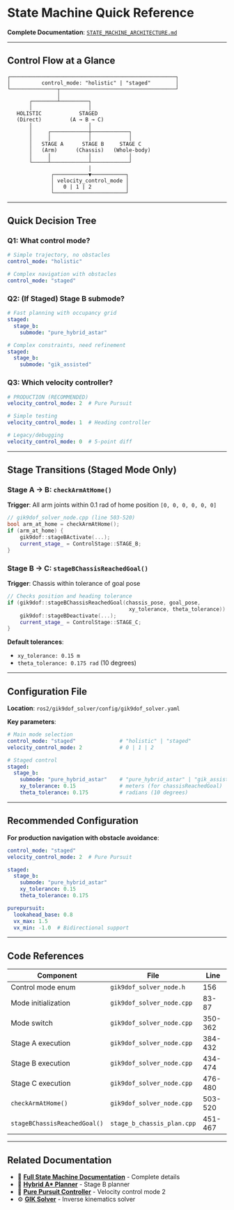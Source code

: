 # State Machine Quick Reference

**Complete Documentation**: [`STATE_MACHINE_ARCHITECTURE.md`](STATE_MACHINE_ARCHITECTURE.md)

---

## Control Flow at a Glance

```
┌─────────────────────────────────────────────────────┐
│          control_mode: "holistic" | "staged"        │
└───────────────┬─────────────────────────────────────┘
                │
       ┌────────┴─────────┐
       │                  │
   HOLISTIC            STAGED
   (Direct)         (A → B → C)
       │                  │
       │     ┌────────────┼────────────┐
       │     │            │            │
       │   STAGE A      STAGE B     STAGE C
       │   (Arm)      (Chassis)   (Whole-body)
       │     │            │            │
       └─────┴────────────┴────────────┘
                          │
              ┌───────────▼───────────┐
              │ velocity_control_mode │
              │   0 | 1 | 2           │
              └───────────────────────┘
```

---

## Quick Decision Tree

### Q1: What control mode?
```yaml
# Simple trajectory, no obstacles
control_mode: "holistic"

# Complex navigation with obstacles  
control_mode: "staged"
```

### Q2: (If Staged) Stage B submode?
```yaml
# Fast planning with occupancy grid
staged:
  stage_b:
    submode: "pure_hybrid_astar"

# Complex constraints, need refinement
staged:
  stage_b:
    submode: "gik_assisted"
```

### Q3: Which velocity controller?
```yaml
# PRODUCTION (RECOMMENDED)
velocity_control_mode: 2  # Pure Pursuit

# Simple testing
velocity_control_mode: 1  # Heading controller

# Legacy/debugging
velocity_control_mode: 0  # 5-point diff
```

---

## Stage Transitions (Staged Mode Only)

### Stage A → B: `checkArmAtHome()`
**Trigger**: All arm joints within 0.1 rad of home position `[0, 0, 0, 0, 0, 0]`

```cpp
// gik9dof_solver_node.cpp (line 503-520)
bool arm_at_home = checkArmAtHome();
if (arm_at_home) {
    gik9dof::stageBActivate(...);
    current_stage_ = ControlStage::STAGE_B;
}
```

### Stage B → C: `stageBChassisReachedGoal()`
**Trigger**: Chassis within tolerance of goal pose

```cpp
// Checks position and heading tolerance
if (gik9dof::stageBChassisReachedGoal(chassis_pose, goal_pose, 
                                       xy_tolerance, theta_tolerance)) {
    gik9dof::stageBDeactivate(...);
    current_stage_ = ControlStage::STAGE_C;
}
```

**Default tolerances**:
- `xy_tolerance: 0.15 m`
- `theta_tolerance: 0.175 rad` (10 degrees)

---

## Configuration File

**Location**: `ros2/gik9dof_solver/config/gik9dof_solver.yaml`

**Key parameters**:
```yaml
# Main mode selection
control_mode: "staged"              # "holistic" | "staged"
velocity_control_mode: 2            # 0 | 1 | 2

# Staged control
staged:
  stage_b:
    submode: "pure_hybrid_astar"    # "pure_hybrid_astar" | "gik_assisted"
    xy_tolerance: 0.15              # meters (for chassisReachedGoal)
    theta_tolerance: 0.175          # radians (10 degrees)
```

---

## Recommended Configuration

**For production navigation with obstacle avoidance**:
```yaml
control_mode: "staged"
velocity_control_mode: 2  # Pure Pursuit

staged:
  stage_b:
    submode: "pure_hybrid_astar"
    xy_tolerance: 0.15
    theta_tolerance: 0.175

purepursuit:
  lookahead_base: 0.8
  vx_max: 1.5
  vx_min: -1.0  # Bidirectional support
```

---

## Code References

| Component | File | Line |
|-----------|------|------|
| Control mode enum | `gik9dof_solver_node.h` | 156 |
| Mode initialization | `gik9dof_solver_node.cpp` | 83-87 |
| Mode switch | `gik9dof_solver_node.cpp` | 350-362 |
| Stage A execution | `gik9dof_solver_node.cpp` | 384-432 |
| Stage B execution | `gik9dof_solver_node.cpp` | 434-474 |
| Stage C execution | `gik9dof_solver_node.cpp` | 476-480 |
| `checkArmAtHome()` | `gik9dof_solver_node.cpp` | 503-520 |
| `stageBChassisReachedGoal()` | `stage_b_chassis_plan.cpp` | 451-467 |

---

## Related Documentation

- 📖 **[Full State Machine Documentation](STATE_MACHINE_ARCHITECTURE.md)** - Complete details
- 🚀 **[Hybrid A* Planner](hybrid-astar/HYBRID_ASTAR_README.md)** - Stage B planner
- 🎯 **[Pure Pursuit Controller](pure-pursuit/PUREPURSUIT_BIDIRECTIONAL_COMPLETE.md)** - Velocity control mode 2
- ⚙️ **[GIK Solver](gik-solver/GIK_ENHANCEMENTS_QUICKREF.md)** - Inverse kinematics solver
